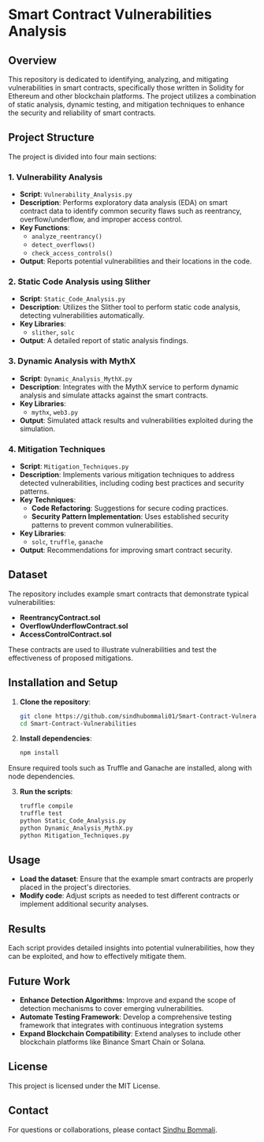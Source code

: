 # Smart Contract Vulnerabilities Analysis

## Overview
This repository is dedicated to identifying, analyzing, and mitigating vulnerabilities in smart contracts, specifically those written in Solidity for Ethereum and other blockchain platforms. The project utilizes a combination of static analysis, dynamic testing, and mitigation techniques to enhance the security and reliability of smart contracts.

## Project Structure
The project is divided into four main sections:

### 1. **Vulnerability Analysis**
- **Script**: `Vulnerability_Analysis.py`
- **Description**: Performs exploratory data analysis (EDA) on smart contract data to identify common security flaws such as reentrancy, overflow/underflow, and improper access control.
- **Key Functions**:
  - `analyze_reentrancy()`
  - `detect_overflows()`
  - `check_access_controls()`
- **Output**: Reports potential vulnerabilities and their locations in the code.

### 2. **Static Code Analysis using Slither**
- **Script**: `Static_Code_Analysis.py`
- **Description**: Utilizes the Slither tool to perform static code analysis, detecting vulnerabilities automatically.
- **Key Libraries**:
  - `slither`, `solc`
- **Output**: A detailed report of static analysis findings.

### 3. **Dynamic Analysis with MythX**
- **Script**: `Dynamic_Analysis_MythX.py`
- **Description**: Integrates with the MythX service to perform dynamic analysis and simulate attacks against the smart contracts.
- **Key Libraries**:
  - `mythx`, `web3.py`
- **Output**: Simulated attack results and vulnerabilities exploited during the simulation.

### 4. **Mitigation Techniques**
- **Script**: `Mitigation_Techniques.py`
- **Description**: Implements various mitigation techniques to address detected vulnerabilities, including coding best practices and security patterns.
- **Key Techniques**:
  - **Code Refactoring**: Suggestions for secure coding practices.
  - **Security Pattern Implementation**: Uses established security patterns to prevent common vulnerabilities.
- **Key Libraries**:
  - `solc`, `truffle`, `ganache`
- **Output**: Recommendations for improving smart contract security.

## Dataset
The repository includes example smart contracts that demonstrate typical vulnerabilities:

- **ReentrancyContract.sol**
- **OverflowUnderflowContract.sol**
- **AccessControlContract.sol**

These contracts are used to illustrate vulnerabilities and test the effectiveness of proposed mitigations.

## Installation and Setup
1. **Clone the repository**:
   ```bash
   git clone https://github.com/sindhubommali01/Smart-Contract-Vulnerabilities.git
   cd Smart-Contract-Vulnerabilities

2. **Install dependencies**:
   ```bash
   npm install
   ```
  Ensure required tools such as Truffle and Ganache are installed, along with node dependencies.

3. **Run the scripts**:
   ```bash
   truffle compile
   truffle test
   python Static_Code_Analysis.py
   python Dynamic_Analysis_MythX.py
   python Mitigation_Techniques.py

   ```

## Usage
- **Load the dataset**: Ensure that the example smart contracts are properly placed in the project's directories.
- **Modify code**: Adjust scripts as needed to test different contracts or implement additional security analyses.

## Results
Each script provides detailed insights into potential vulnerabilities, how they can be exploited, and how to effectively mitigate them.

## Future Work
- **Enhance Detection Algorithms**: Improve and expand the scope of detection mechanisms to cover emerging vulnerabilities.
- **Automate Testing Framework**: Develop a comprehensive testing framework that integrates with continuous integration systems
- **Expand Blockchain Compatibility**:  Extend analyses to include other blockchain platforms like Binance Smart Chain or Solana.

## License
This project is licensed under the MIT License.

## Contact
For questions or collaborations, please contact [Sindhu Bommali](mailto:bommalisindhu15@gmail.com).


